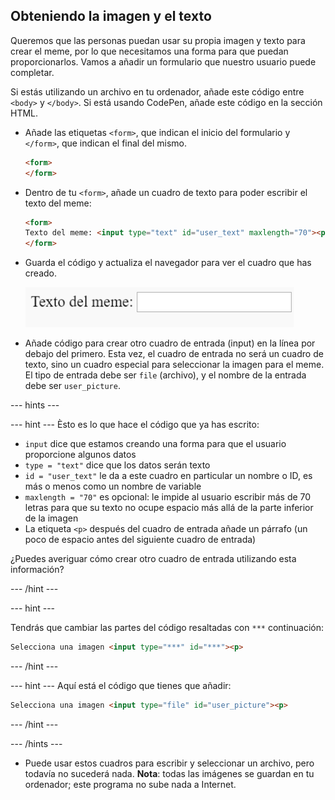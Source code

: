 ## Obteniendo la imagen y el texto

Queremos que las personas puedan usar su propia imagen y texto para crear el meme, por lo que necesitamos una forma para que puedan proporcionarlos. Vamos a añadir un formulario que nuestro usuario puede completar.

Si estás utilizando un archivo en tu ordenador, añade este código entre `<body>` y `</body>`. Si está usando CodePen, añade este código en la sección HTML.

- Añade las etiquetas `<form>`, que indican el inicio del formulario y `</form>`, que indican el final del mismo.

    ```html
    <form>
    </form>
    ```

- Dentro de tu `<form>`, añade un cuadro de texto para poder escribir el texto del meme:

  ```html
  <form>
  Texto del meme: <input type="text" id="user_text" maxlength="70"><p>
  </form>
  ```

- Guarda el código y actualiza el navegador para ver el cuadro que has creado.

    ![Primera cuadro](images/first-box.png)

- Añade código para crear otro cuadro de entrada (input) en la línea por debajo del primero. Esta vez, el cuadro de entrada no será un cuadro de texto, sino un cuadro especial para seleccionar la imagen para el meme. El tipo de entrada debe ser `file` (archivo), y el nombre de la entrada debe ser `user_picture`.

--- hints ---


--- hint --- 
Èsto es lo que hace el código que ya has escrito:

  * `input` dice que estamos creando una forma para que el usuario proporcione algunos datos
  * `type = "text"` dice que los datos serán texto
  * `id = "user_text"` le da a este cuadro en particular un nombre o ID, es más o menos como un nombre de variable
  * `maxlength = "70"` es opcional: le impide al usuario escribir más de 70 letras para que su texto no ocupe espacio más allá de la parte inferior de la imagen
  * La etiqueta `<p>` después del cuadro de entrada añade un párrafo (un poco de espacio antes del siguiente cuadro de entrada)

¿Puedes averiguar cómo crear otro cuadro de entrada utilizando esta información?

--- /hint ---

--- hint ---

Tendrás que cambiar las partes del código resaltadas con `***` continuación:

```html
Selecciona una imagen <input type="***" id="***"><p>
```

--- /hint ---

--- hint --- 
Aquí está el código que tienes que añadir:

```html
Selecciona una imagen <input type="file" id="user_picture"><p>
```
--- /hint ---

--- /hints ---

- Puede usar estos cuadros para escribir y seleccionar un archivo, pero todavía no sucederá nada. **Nota**: todas las imágenes se guardan en tu ordenador; este programa no sube nada a Internet.
